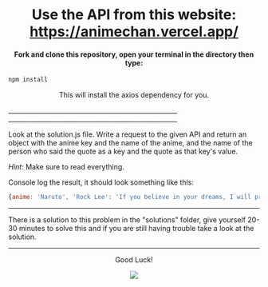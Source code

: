 <h1 align="center">
Use the API from this website: 
<a href="https://animechan.vercel.app/">https://animechan.vercel.app/</a> 
</h1>


<h4 align="center">Fork and clone this repository, open your terminal in the directory then type:</h4>

```javascript
npm install
```

<p align="center">This will install the axios dependency for you.</p>
_____________________________________________________
_____________________________________________________

Look at the solution.js file. Write a request to the given API and return an object with the anime key and the name of the anime, and the name of the person who said the quote as a key and the quote as that key's value.

_Hint_: Make sure to read everything.


Console log the result, it should look something like this:

```javascript 
{anime: 'Naruto', 'Rock Lee': 'If you believe in your dreams, I will prove to you, that you can achieve your dreams just by working hard.'}
```
________________________________________
There is a solution to this problem in the "solutions" folder, give yourself 20-30 minutes to solve this and if you are still having trouble take a look at the solution.


________________________________________
<p align="center">Good Luck!</p>

<p align="center">
  <img src="https://placebear.com/202/203" />
</p>